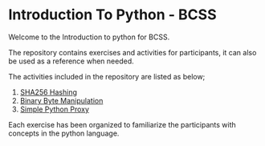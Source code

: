 # Introduction To Python - BCSS

Welcome to the Introduction to python for BCSS.

The repository contains exercises and activities for participants, it can also be used as a reference when needed.

The activities included in the repository are listed as below;

1. [SHA256 Hashing](sha256_hashing)
2. [Binary Byte Manipulation](byte_manipulation)
3. [Simple Python Proxy](simple_proxy)

Each exercise has been organized to familiarize the participants with concepts in the python language.
